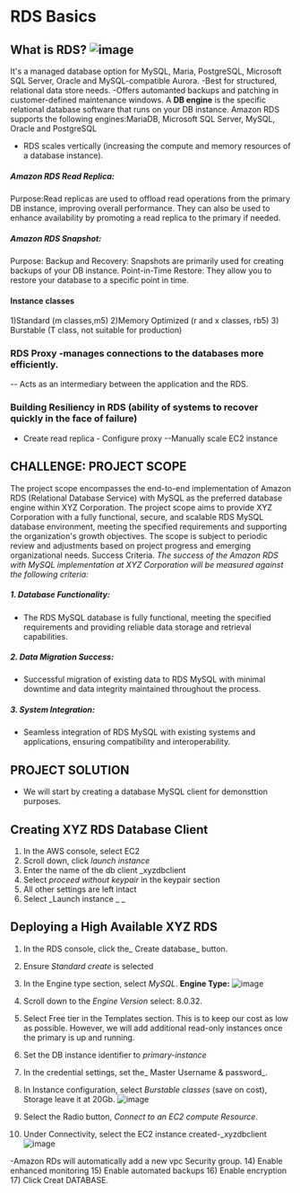# RDS Basics
## What is RDS?  ![image](https://github.com/Irene890/Cloud-Tasks/assets/133228414/83e30a38-048b-491e-b333-cac56e7b1c9e) 
It's a managed database option for MySQL, Maria, PostgreSQL, Microsoft SQL Server, Oracle and MySQL-compatible Aurora. -Best for structured, relational data store needs. -Offers automanted backups and patching in customer-defined maintenance windows.
A **DB engine** is the specific relational database software that runs on your DB instance.
Amazon RDS supports the following engines:MariaDB, Microsoft SQL Server, MySQL, Oracle and PostgreSQL
- RDS scales vertically (increasing the compute and memory resources of a database instance).

##### Amazon RDS Read Replica:
Purpose:Read replicas are used to offload read operations from the primary DB instance, improving overall performance.
They can also be used to enhance availability by promoting a read replica to the primary if needed.

##### Amazon RDS Snapshot:
Purpose: Backup and Recovery: Snapshots are primarily used for creating backups of your DB instance.
Point-in-Time Restore: They allow you to restore your database to a specific point in time.

#### Instance classes
1)Standard (m classes,m5)
2)Memory Optimized (r and x classes, rb5)
3) Burstable (T class, not suitable for production)

### RDS Proxy -manages connections to the databases more efficiently.
-- Acts as an intermediary between the application and the RDS.

### Building Resiliency in RDS (ability of systems to recover quickly in the face of failure)
- Create read replica   - Configure proxy   --Manually scale EC2 instance

## CHALLENGE: PROJECT SCOPE
The project scope encompasses the end-to-end implementation of Amazon RDS (Relational Database Service) with MySQL as the preferred database engine within XYZ Corporation.
The project scope aims to provide XYZ Corporation with a fully functional, secure, and scalable RDS MySQL database environment, meeting the specified requirements and
supporting the organization's growth objectives. The scope is subject to periodic review and adjustments based on project progress and emerging organizational needs.
Success Criteria.
_The success of the Amazon RDS with MySQL implementation at XYZ Corporation will be measured against the following criteria:_
##### 1. Database Functionality:
- The RDS MySQL database is fully functional, meeting the specified requirements and providing reliable data storage and retrieval capabilities.
##### 2. Data Migration Success:
- Successful migration of existing data to RDS MySQL with minimal downtime and data integrity maintained throughout the process.
##### 3. System Integration:
- Seamless integration of RDS MySQL with existing systems and applications, ensuring compatibility and interoperability.

## PROJECT SOLUTION
- We will start by creating a database MySQL client for demonsttion purposes.

## Creating XYZ RDS Database Client
1) In the AWS console, select EC2
2) Scroll down, click _launch instance_
3) Enter the name of the db client _xyzdbclient
4) Select _proceed without keypair_ in the keypair section
5) All other settings are left intact
6) Select _Launch instance _
_
## Deploying a High Available XYZ RDS 
1) In the RDS console, click the_ Create database_ button.
2) Ensure _Standard create_ is selected
3) In the Engine type section, select _MySQL_.
**Engine Type:**
  ![image](https://github.com/Irene890/Cloud-Tasks/assets/133228414/7c985e14-d879-4ad5-8188-4c2f4e102492)

5) Scroll down to the _Engine Version_ select: 8.0.32. 
6) Select Free tier in the Templates section. This is to keep our cost as low as possible. However, we will add additional read-only instances once the primary is up and running.
7) Set the DB instance identifier to _primary-instance_
8) In the credential settings, set the_ Master Username & password_.
9) In Instance configuration, select _Burstable classes_ (save on cost), Storage leave it at 20Gb.
![image](https://github.com/Irene890/Cloud-Tasks/assets/133228414/e676284d-4ce4-4ab5-8e17-447a45ade0b9)

11) Select the Radio button, _Connect to an EC2 compute Resource_.
12) Under Connectivity, select the EC2 instance created-_xyzdbclient
![image](https://github.com/Irene890/Cloud-Tasks/assets/133228414/51b14f4d-ccb4-41cf-9423-446f411d9df3)

-Amazon RDs will automatically add a new vpc Security group.
14) Enable enhanced monitoring
15) Enable automated backups
16) Enable encryption
17) Click Creat DATABASE.


